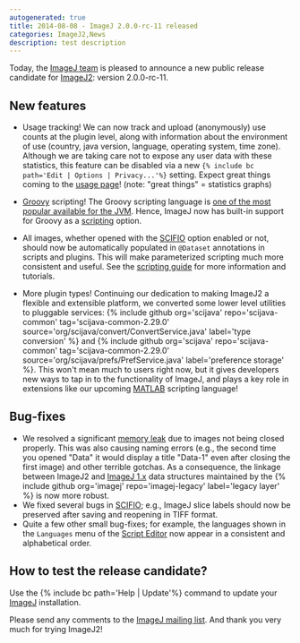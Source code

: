 ```yaml
---
autogenerated: true
title: 2014-08-08 - ImageJ 2.0.0-rc-11 released
categories: ImageJ2,News
description: test description
---
```


Today, the [ImageJ team](/about/contributors) is pleased to announce a new public release candidate for [ImageJ2](/software/imagej2): version 2.0.0-rc-11.

New features
------------

-   Usage tracking! We can now track and upload (anonymously) use counts at the plugin level, along with information about the environment of use (country, java version, language, operating system, time zone). Although we are taking care not to expose any user data with these statistics, this feature can be disabled via a new `{% include bc path='Edit | Options | Privacy...'%}` setting. Expect great things coming to the [ usage page](/about/usage)! (note: "great things" = statistics graphs)

<!-- -->

-   [Groovy](/scripting/groovy) scripting! The Groovy scripting language is [one of the most popular available for the JVM](http://bloodredsun.com/2011/10/04/scala-groovy-clojure-jython-jruby-java-jobs/). Hence, ImageJ now has built-in support for Groovy as a [scripting](/scripting) option.

<!-- -->

-   All images, whether opened with the [SCIFIO](/software/scifio) option enabled or not, should now be automatically populated in `@Dataset` annotations in scripts and plugins. This will make parameterized scripting much more consistent and useful. See the [ scripting guide](/scripting) for more information and tutorials.

<!-- -->

-   More plugin types! Continuing our dedication to making ImageJ2 a flexible and extensible platform, we converted some lower level utilities to pluggable services: {% include github org='scijava' repo='scijava-common' tag='scijava-common-2.29.0' source='org/scijava/convert/ConvertService.java' label='type conversion' %} and {% include github org='scijava' repo='scijava-common' tag='scijava-common-2.29.0' source='org/scijava/prefs/PrefService.java' label='preference storage' %}. This won't mean much to users right now, but it gives developers new ways to tap in to the functionality of ImageJ, and plays a key role in extensions like our upcoming [MATLAB](/scripting/matlab) scripting language!

Bug-fixes
---------

-   We resolved a significant [memory leak](https://fiji.sc/bugzilla/show_bug.cgi?id=819) due to images not being closed properly. This was also causing naming errors (e.g., the second time you opened "Data" it would display a title "Data-1" even after closing the first image) and other terrible gotchas. As a consequence, the linkage between ImageJ2 and [ImageJ 1.x](/software/imagej1) data structures maintained by the {% include github org='imagej' repo='imagej-legacy' label='legacy layer' %} is now more robust.
-   We fixed several bugs in [SCIFIO](/software/scifio); e.g., ImageJ slice labels should now be preserved after saving and reopening in TIFF format.
-   Quite a few other small bug-fixes; for example, the languages shown in the `Languages` menu of the [Script Editor](/scripting/script-editor) now appear in a consistent and alphabetical order.

How to test the release candidate?
----------------------------------

Use the {% include bc path='Help | Update'%} command to update your [ImageJ](/about) installation.

Please send any comments to the [ImageJ mailing list](/about/mailing-lists). And thank you very much for trying ImageJ2!

 
